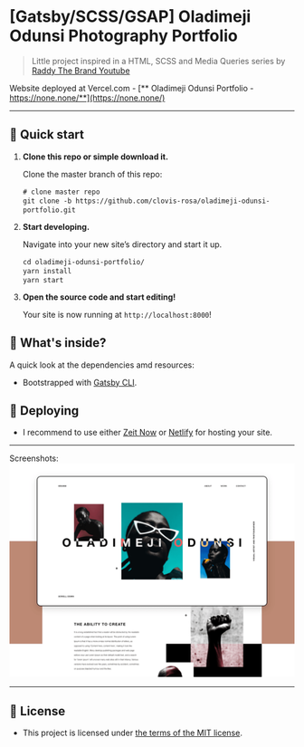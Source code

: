 # [Gatsby/SCSS/GSAP] Oladimeji Odunsi Photography Portfolio

> Little project inspired in a HTML, SCSS and Media Queries series by [ Raddy The Brand Youtube](https://youtu.be/Q2BSNTfhGsw)

Website deployed at Vercel.com - [** Oladimeji Odunsi Portfolio - https://none.none/**](https://none.none/)

---

## 🚀 Quick start

1.  **Clone this repo or simple download it.**

    Clone the master branch of this repo:

    ```shell
    # clone master repo
    git clone -b https://github.com/clovis-rosa/oladimeji-odunsi-portfolio.git
    ```

2.  **Start developing.**

    Navigate into your new site’s directory and start it up.

    ```shell
    cd oladimeji-odunsi-portfolio/
    yarn install
    yarn start
    ```

3.  **Open the source code and start editing!**

    Your site is now running at `http://localhost:8000`!

## 🧐 What's inside?

A quick look at the dependencies amd resources:

- Bootstrapped with [Gatsby CLI](https://www.gatsbyjs.org/docs/).
<!-- - [include-media](https://github.com/eduardoboucas/include-media) Maintainable media queries in SASS -->

## 💫 Deploying

- I recommend to use either [Zeit Now](https://now.sh) or [Netlify](https://netlify.com) for hosting your site.

---

Screenshots:
![example image](Oladimeji-Odunsi-Portfolio.png "Oladimeji Odunsi Photography Portfolio")

---

## 📖 License

- This project is licensed under [the terms of the MIT license](LICENSE).

